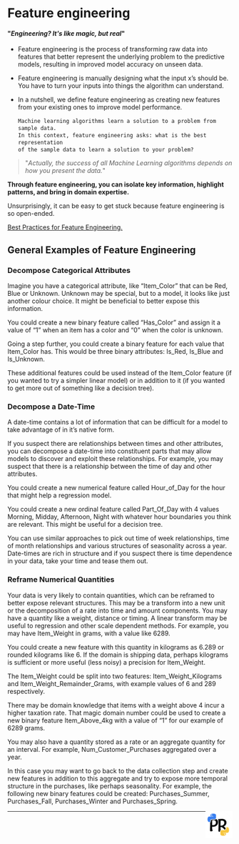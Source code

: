 # Feature engineering
#### "_Engineering? It's like magic, but real_"

- Feature engineering is the process of transforming raw data into features that better represent the underlying problem to the predictive models, 
resulting in improved model accuracy on unseen data.
- Feature engineering is manually designing what the input x’s should be. You have to turn your inputs into things the algorithm can understand.
- In a nutshell, we define feature engineering as creating new features from your existing ones to improve model performance.

      Machine learning algorithms learn a solution to a problem from sample data.
      In this context, feature engineering asks: what is the best representation 
      of the sample data to learn a solution to your problem?

> "_Actually, the success of all Machine Learning algorithms depends on how you present the data._"

**Through feature engineering, you can isolate key information, highlight patterns, and bring in domain expertise.**

Unsurprisingly, it can be easy to get stuck because feature engineering is so open-ended.

[Best Practices for Feature Engineering.](https://elitedatascience.com/feature-engineering-best-practices)

## General Examples of Feature Engineering
### Decompose Categorical Attributes
Imagine you have a categorical attribute, like “Item_Color” that can be Red, Blue or Unknown. Unknown may be special, but to a model, it looks like just another colour choice.
It might be beneficial to better expose this information.

You could create a new binary feature called “Has_Color” and assign it a value of “1” when an item has a color and “0” when the color is unknown.

Going a step further, you could create a binary feature for each value that Item_Color has. This would be three binary attributes: Is_Red, Is_Blue and Is_Unknown.

These additional features could be used instead of the Item_Color feature (if you wanted to try a simpler linear model) or in addition to it
(if you wanted to get more out of something like a decision tree).

### Decompose a Date-Time
A date-time contains a lot of information that can be difficult for a model to take advantage of in it’s native form.

If you suspect there are relationships between times and other attributes, you can decompose a date-time into constituent parts that may allow models to discover and exploit
these relationships. For example, you may suspect that there is a relationship between the time of day and other attributes.

You could create a new numerical feature called Hour_of_Day for the hour that might help a regression model.

You could create a new ordinal feature called Part_Of_Day with 4 values Morning, Midday, Afternoon, Night with whatever hour boundaries you think are relevant. 
This might be useful for a decision tree.

You can use similar approaches to pick out time of week relationships, time of month relationships and various structures of seasonality across a year.
Date-times are rich in structure and if you suspect there is time dependence in your data, take your time and tease them out.

### Reframe Numerical Quantities
Your data is very likely to contain quantities, which can be reframed to better expose relevant structures. 
This may be a transform into a new unit or the decomposition of a rate into time and amount components.
You may have a quantity like a weight, distance or timing. A linear transform may be useful to regression and other scale dependent methods.
For example, you may have Item_Weight in grams, with a value like 6289. 

You could create a new feature with this quantity in kilograms as 6.289 or rounded kilograms like 6. 
If the domain is shipping data, perhaps kilograms is sufficient or more useful (less noisy) a precision for Item_Weight.

The Item_Weight could be split into two features: Item_Weight_Kilograms and Item_Weight_Remainder_Grams, with example values of 6 and 289 respectively.

There may be domain knowledge that items with a weight above 4 incur a higher taxation rate.
That magic domain number could be used to create a new binary feature Item_Above_4kg with a value of “1” for our example of 6289 grams.

You may also have a quantity stored as a rate or an aggregate quantity for an interval. For example, Num_Customer_Purchases aggregated over a year.

In this case you may want to go back to the data collection step and create new features in addition to this aggregate and try to expose more 
temporal structure in the purchases, like perhaps seasonality. For example, the following new binary features could be created: Purchases_Summer, Purchases_Fall, 
Purchases_Winter and Purchases_Spring.




[<img align="right" width="60" height="60" src="https://github.com/pauloreis-ds/Paulo-Reis-Data-Science/blob/master/Paulo%20Reis/Pauloreis01.png">](https://github.com/pauloreis-ds)

---
